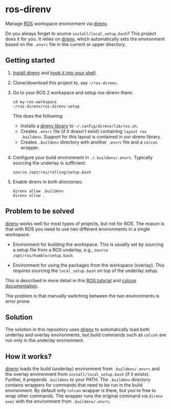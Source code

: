 # ros-direnv

Manage [ROS][] workspace environment via [direnv][].

Do you always forget to source `install/local_setup.bash`? This
project does it for you. It relies on [direnv][], which automatically
sets the environment based on the `.envrc` file in the current or
upper directory.

## Getting started

1. [Install direnv][] and [hook it into your shell][].
2. Clone/download this project to, say `~/ros-direnv`.
3. Go to your ROS 2 workspace and setup ros-direnv there:

       cd my-ros-workspace
       ~/ros-direnv/ros-direnv-setup

   This does the following:

   - Installs a [direnv library](./direnv-lib.sh) to
     `~/.config/direnv/lib/ros.sh`.
   - Creates `.envrc` file (if it doesn't exist) containing `layout
     ros .buildenv`. Support for this layout is contained in our
     direnv library.
   - Creates `.buildenv` directory with another `.envrc` file and a
     `colcon` wrapper.

4. Configure your build environment in `./.buildenv/.envrc`. Typically
   sourcing the underlay is sufficient:

       source /opt/ros/rolling/setup.bash

5. Enable direnv in both directories:

       direnv allow .buildenv
       direnv allow .


[Install direnv]: https://direnv.net/docs/installation.html
[hook it into your shell]: https://direnv.net/docs/hook.html

## Problem to be solved

[direnv][] works well for most types of projects, but not for ROS. The
reason is that with ROS you need to use two different environments in
a single workspace:

- Environment for building the workspace. This is usually set by
  sourcing a setup file from a ROS underlay, e.g., `source
  /opt/ros/humble/setup.bash`.

- Environment for using the packages from the workspace (overlay).
  This requires sourcing the `local_setup.bash` on top of the underlay
  setup.

This is described in more detail in this [ROS tutorial][] and [colcon
documentation][].

The problem is that manually switching between the two environments is
error prone.

## Solution

The solution in this repository uses [direnv][] to automatically load
both underlay and overlay environments, but build commands such as
`colcon` are run only in the underlay environment.

## How it works?

[direnv][] loads the build (underlay) environment from
`.buildenv/.envrc` and the overlay environment from
`install/local_setup.bash` (if it exists). Further, it prepends
`.buildenv` to your PATH. The `.buildenv` directory contains wrappers
for commands that need to be run in the build environment. By default
only `colcon` wrapper is there, but you're free to wrap other commands.
The wrapper runs the original command via `direnv exec` with the
environment from `.buildenv/.envrc`.

[direnv]: https://direnv.net/
[ROS]: https://www.ros.org/
[ROS tutorial]: https://docs.ros.org/en/humble/Tutorials/Beginner-Client-Libraries/Creating-A-Workspace/Creating-A-Workspace.html#source-the-overlay
[colcon documentation]: https://colcon.readthedocs.io/en/released/user/what-is-a-workspace.html#install-artifacts
